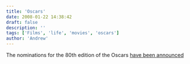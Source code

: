 ```yaml
---
title: 'Oscars'
date: 2008-01-22 14:38:42
draft: false
description: ''
tags: ['Films', 'life', 'movies', 'oscars']
author: 'Andrew'
---
```


The nominations for the 80th edition of the Oscars [have been announced](http://www.imdb.com/features/rto/2008/oscars)
